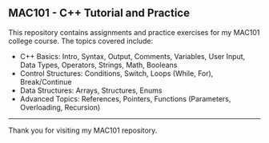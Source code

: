 ## MAC101 - C++ Tutorial and Practice

This repository contains assignments and practice exercises for my MAC101 college course. The topics covered include:

- C++ Basics: Intro, Syntax, Output, Comments, Variables, User Input, Data Types, Operators, Strings, Math, Booleans
- Control Structures: Conditions, Switch, Loops (While, For), Break/Continue
- Data Structures: Arrays, Structures, Enums
- Advanced Topics: References, Pointers, Functions (Parameters, Overloading, Recursion)


---

Thank you for visiting my MAC101 repository.
